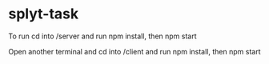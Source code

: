 # splyt-task

To run cd into /server and run npm install, then npm start

Open another terminal and cd into /client and run npm install, then npm start